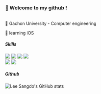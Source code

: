 

### 👋 Welcome to my github ! 
<br>
<div>
🏫 Gachon University - Computer engineering 

🍎 learning iOS
</div>


<h5>Skills</h5>
<div>
  <img src="https://img.shields.io/badge/swift-F05138?style=for-the-badge&logo=Swift&logoColor=white">
  <img src="https://img.shields.io/badge/UIkit-2396F3?style=for-the-badge&logo=Swift&logoColor=white">
  <img src="https://img.shields.io/badge/SwiftUi-F05138?style=for-the-badge&logo=Swift&logoColor=white">
  <img src="https://img.shields.io/badge/xcode-147EFB?style=for-the-badge&logo=xcode&logoColor=white">
  <br>
  <img src="https://img.shields.io/badge/java-007396?style=for-the-badge&logo=java&logoColor=white">
  <img src="https://img.shields.io/badge/AndroidStudio-3DDC84?style=for-the-badge&logo=AndroidStudio&logoColor=white">
  <br>
</div>


##### Github
![Lee Sangdo's GitHub stats](https://github-readme-stats.vercel.app/api?username=SANGDOLEE&show_icons=true&theme=radical)
